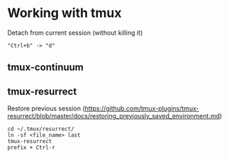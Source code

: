# Working with tmux
Detach from current session (without killing it)

	"Ctrl+b" -> "d"

## tmux-continuum

## tmux-resurrect
Restore previous session (https://github.com/tmux-plugins/tmux-resurrect/blob/master/docs/restoring_previously_saved_environment.md)

	cd ~/.tmux/resurrect/
	ln -sf <file_name> last
	tmux-resurrect
	prefix + Ctrl-r
